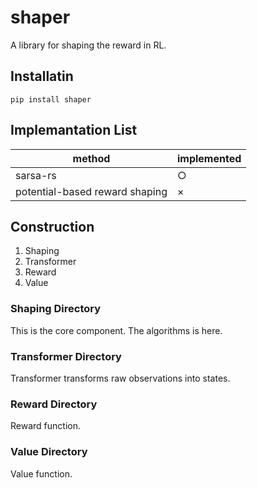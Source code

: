 # shaper
A library for shaping the reward in RL.

## Installatin
```
pip install shaper
```

## Implemantation List
|method|implemented|
|---|---|
|sarsa-rs|○|
|potential-based reward shaping|×|


## Construction
1. Shaping
1. Transformer
1. Reward
1. Value

### Shaping Directory
This is the core component. The algorithms is here.

### Transformer Directory
Transformer transforms raw observations into states. 

### Reward Directory
Reward function.

### Value Directory
Value function.